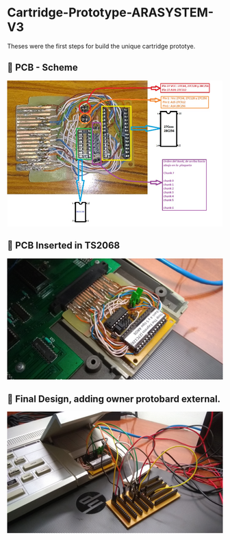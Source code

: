 # Cartridge-Prototype-ARASYSTEM-V3
Theses were the first steps for build the unique cartridge prototye. 

## :small_blue_diamond: PCB - Scheme

<img src="/Images/cart_v4_especificaciones.jpg" width="700" heigth="500">

## :small_blue_diamond: PCB Inserted in TS2068

<img src="/Images/6ta.jpg" width="700" heigth="500">

## 🔹 Final Design, adding owner protobard external.

<img src="/Images/Final.jpg" width="700" heigth="500">
